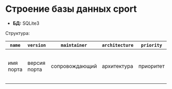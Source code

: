 # Строение базы данных cport

- **БД:** SQLite3

Структура:

| `name` | `version` | `maintainer` | `architecture` | `priority` | `url` | `build_date` |
|------|---------|------------|--------------|----------|-----|------------|
| имя порта | версия порта | сопровождающий | архитектура  | приоритет | ссылка для скачивания архива с исходным кодом | дата сборки |
